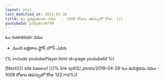 ```yaml
---
layout: post
last_modified_at: 2021-03-30
title: ఓం స్తవప్రియాయ నమః   - 1008 రోజుల తపస్సులో రోజు  121
youtubeId: ptRp9zvRffM
---
```

 
 
 ఓం గుణాకరయా నమః  
 
 -  మంచి లక్షణాల స్టోర్ హౌస్ ఎవరు 
 
  
 
  
 
 
 
 
 
 


{% include youtubePlayer.html id=page.youtubeId %}
 
[Next]({{ site.baseurl }}{% link  split2/_posts/2019-04-28-ఓం శుచిశ్రవసు నమః   - 1008 రోజుల తపస్సులో రోజు  122.md%})
 

